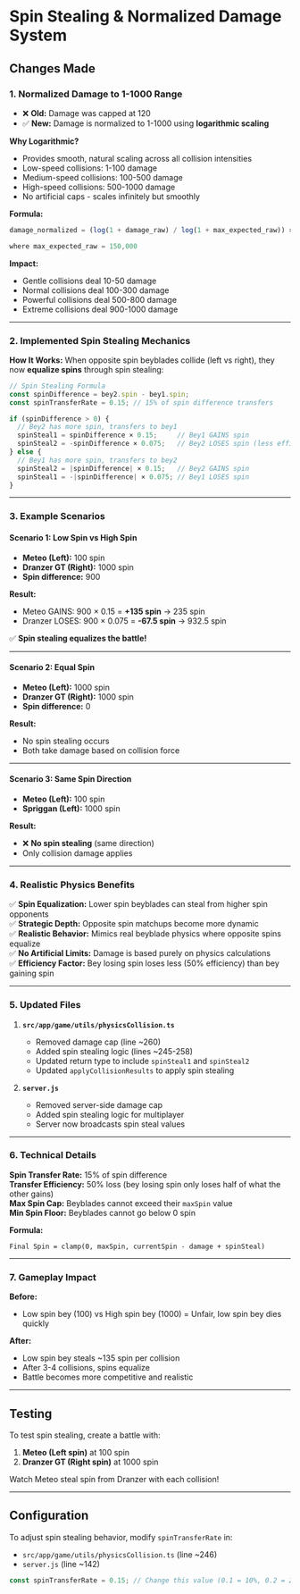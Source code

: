 # Spin Stealing & Normalized Damage System

## Changes Made

### 1. **Normalized Damage to 1-1000 Range**

- ❌ **Old:** Damage was capped at 120
- ✅ **New:** Damage is normalized to 1-1000 using **logarithmic scaling**

**Why Logarithmic?**

- Provides smooth, natural scaling across all collision intensities
- Low-speed collisions: 1-100 damage
- Medium-speed collisions: 100-500 damage
- High-speed collisions: 500-1000 damage
- No artificial caps - scales infinitely but smoothly

**Formula:**

```typescript
damage_normalized = (log(1 + damage_raw) / log(1 + max_expected_raw)) × 1000

where max_expected_raw = 150,000
```

**Impact:**

- Gentle collisions deal 10-50 damage
- Normal collisions deal 100-300 damage
- Powerful collisions deal 500-800 damage
- Extreme collisions deal 900-1000 damage

---

### 2. **Implemented Spin Stealing Mechanics**

**How It Works:**
When opposite spin beyblades collide (left vs right), they now **equalize spins** through spin stealing:

```typescript
// Spin Stealing Formula
const spinDifference = bey2.spin - bey1.spin;
const spinTransferRate = 0.15; // 15% of spin difference transfers

if (spinDifference > 0) {
  // Bey2 has more spin, transfers to bey1
  spinSteal1 = spinDifference × 0.15;     // Bey1 GAINS spin
  spinSteal2 = -spinDifference × 0.075;   // Bey2 LOSES spin (less efficient)
} else {
  // Bey1 has more spin, transfers to bey2
  spinSteal2 = |spinDifference| × 0.15;   // Bey2 GAINS spin
  spinSteal1 = -|spinDifference| × 0.075; // Bey1 LOSES spin
}
```

---

### 3. **Example Scenarios**

#### **Scenario 1: Low Spin vs High Spin**

- **Meteo (Left):** 100 spin
- **Dranzer GT (Right):** 1000 spin
- **Spin difference:** 900

**Result:**

- Meteo GAINS: 900 × 0.15 = **+135 spin** → 235 spin
- Dranzer LOSES: 900 × 0.075 = **-67.5 spin** → 932.5 spin

✅ **Spin stealing equalizes the battle!**

---

#### **Scenario 2: Equal Spin**

- **Meteo (Left):** 1000 spin
- **Dranzer GT (Right):** 1000 spin
- **Spin difference:** 0

**Result:**

- No spin stealing occurs
- Both take damage based on collision force

---

#### **Scenario 3: Same Spin Direction**

- **Meteo (Left):** 100 spin
- **Spriggan (Left):** 1000 spin

**Result:**

- ❌ **No spin stealing** (same direction)
- Only collision damage applies

---

### 4. **Realistic Physics Benefits**

✅ **Spin Equalization:** Lower spin beyblades can steal from higher spin opponents  
✅ **Strategic Depth:** Opposite spin matchups become more dynamic  
✅ **Realistic Behavior:** Mimics real beyblade physics where opposite spins equalize  
✅ **No Artificial Limits:** Damage is based purely on physics calculations  
✅ **Efficiency Factor:** Bey losing spin loses less (50% efficiency) than bey gaining spin

---

### 5. **Updated Files**

1. **`src/app/game/utils/physicsCollision.ts`**

   - Removed damage cap (line ~260)
   - Added spin stealing logic (lines ~245-258)
   - Updated return type to include `spinSteal1` and `spinSteal2`
   - Updated `applyCollisionResults` to apply spin stealing

2. **`server.js`**
   - Removed server-side damage cap
   - Added spin stealing logic for multiplayer
   - Server now broadcasts spin steal values

---

### 6. **Technical Details**

**Spin Transfer Rate:** 15% of spin difference  
**Transfer Efficiency:** 50% loss (bey losing spin only loses half of what the other gains)  
**Max Spin Cap:** Beyblades cannot exceed their `maxSpin` value  
**Min Spin Floor:** Beyblades cannot go below 0 spin

**Formula:**

```
Final Spin = clamp(0, maxSpin, currentSpin - damage + spinSteal)
```

---

### 7. **Gameplay Impact**

**Before:**

- Low spin bey (100) vs High spin bey (1000) = Unfair, low spin bey dies quickly

**After:**

- Low spin bey steals ~135 spin per collision
- After 3-4 collisions, spins equalize
- Battle becomes more competitive and realistic

---

## Testing

To test spin stealing, create a battle with:

1. **Meteo (Left spin)** at 100 spin
2. **Dranzer GT (Right spin)** at 1000 spin

Watch Meteo steal spin from Dranzer with each collision!

---

## Configuration

To adjust spin stealing behavior, modify `spinTransferRate` in:

- `src/app/game/utils/physicsCollision.ts` (line ~246)
- `server.js` (line ~142)

```typescript
const spinTransferRate = 0.15; // Change this value (0.1 = 10%, 0.2 = 20%, etc.)
```
